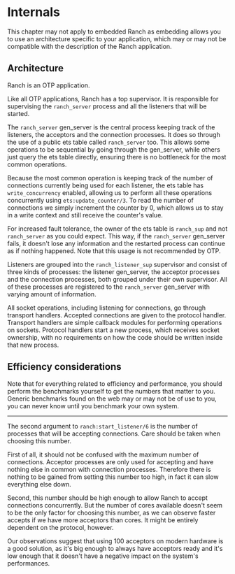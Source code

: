Internals
=========

This chapter may not apply to embedded Ranch as embedding allows you
to use an architecture specific to your application, which may or may
not be compatible with the description of the Ranch application.

Architecture
------------

Ranch is an OTP application.

Like all OTP applications, Ranch has a top supervisor. It is responsible
for supervising the `ranch_server` process and all the listeners that
will be started.

The `ranch_server` gen_server is the central process keeping track of the
listeners, the acceptors and the connection processes. It does so through
the use of a public ets table called `ranch_server` too. This allows
some operations to be sequential by going through the gen_server, while
others just query the ets table directly, ensuring there is no bottleneck
for the most common operations.

Because the most common operation is keeping track of the number of
connections currently being used for each listener, the ets table
has `write_concurrency` enabled, allowing us to perform all these
operations concurrently using `ets:update_counter/3`. To read the number
of connections we simply increment the counter by 0, which allows us
to stay in a write context and still receive the counter's value.

For increased fault tolerance, the owner of the ets table is
`ranch_sup` and not `ranch_server` as you could expect. This way,
if the `ranch_server` gen_server fails, it doesn't lose any information
and the restarted process can continue as if nothing happened. Note that
this usage is not recommended by OTP.

Listeners are grouped into the `ranch_listener_sup` supervisor and
consist of three kinds of processes: the listener gen_server, the
acceptor processes and the connection processes, both grouped under
their own supervisor. All of these processes are registered to the
`ranch_server` gen_server with varying amount of information.

All socket operations, including listening for connections, go through
transport handlers. Accepted connections are given to the protocol handler.
Transport handlers are simple callback modules for performing operations on
sockets. Protocol handlers start a new process, which receives socket
ownership, with no requirements on how the code should be written inside
that new process.

Efficiency considerations
-------------------------

Note that for everything related to efficiency and performance,
you should perform the benchmarks yourself to get the numbers that
matter to you. Generic benchmarks found on the web may or may not
be of use to you, you can never know until you benchmark your own
system.

* * *

The second argument to `ranch:start_listener/6` is the number of
processes that will be accepting connections. Care should be taken
when choosing this number.

First of all, it should not be confused with the maximum number
of connections. Acceptor processes are only used for accepting and
have nothing else in common with connection processes. Therefore
there is nothing to be gained from setting this number too high,
in fact it can slow everything else down.

Second, this number should be high enough to allow Ranch to accept
connections concurrently. But the number of cores available doesn't
seem to be the only factor for choosing this number, as we can
observe faster accepts if we have more acceptors than cores. It
might be entirely dependent on the protocol, however.

Our observations suggest that using 100 acceptors on modern hardware
is a good solution, as it's big enough to always have acceptors ready
and it's low enough that it doesn't have a negative impact on the
system's performances.
